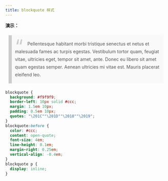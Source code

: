 ```yaml
---
title: blockquote 样式
---
```


**演示：**

<blockquote class="example-blockquote"><p>Pellentesque habitant morbi tristique senectus et netus et malesuada fames ac turpis egestas. Vestibulum tortor quam, feugiat vitae, ultricies eget, tempor sit amet, ante. Donec eu libero sit amet quam egestas semper. Aenean ultricies mi vitae est. Mauris placerat eleifend leo.</p></blockquote>

<style>
.example-blockquote {
  background: #f9f9f9;
  border-left: 10px solid #ccc;
  margin: 1.5em 10px;
  padding: 15px 10px;
  quotes: "\201C""\201D""\2018""\2019";
  color: #555;
  line-height: 24px;
}
.example-blockquote:before {
  color: #ccc;
  content: open-quote;
  font-size: 4em;
  line-height: 0.1em;
  margin-right: 0.25em;
  vertical-align: -0.4em;
}
.example-blockquote p {
  display: inline;
}
</style>

```css
blockquote {
  background: #f9f9f9;
  border-left: 10px solid #ccc;
  margin: 1.5em 10px;
  padding: 0.5em 10px;
  quotes: "\201C""\201D""\2018""\2019";
}
blockquote:before {
  color: #ccc;
  content: open-quote;
  font-size: 4em;
  line-height: 0.1em;
  margin-right: 0.25em;
  vertical-align: -0.4em;
}
blockquote p {
  display: inline;
}
```
